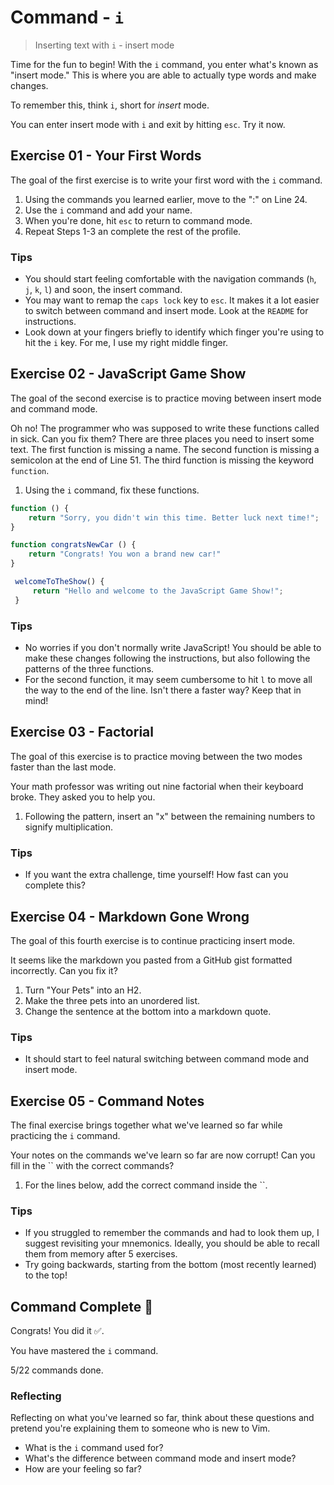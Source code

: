# Command - `i`

> Inserting text with `i` - insert mode

Time for the fun to begin! With the `i` command, you enter what's known as "insert mode." This is where you are able to actually type words and make changes.

To remember this, think `i`, short for *insert* mode.

You can enter insert mode with `i` and exit by hitting `esc`. Try it now.

## Exercise 01  - Your First Words

The goal of the first exercise is to write your first word with the `i` command.

1. Using the commands you learned earlier, move to the ":" on Line 24.
2. Use the `i` command and add your name.
3. When you're done, hit `esc` to return to command mode.
4. Repeat Steps 1-3 an complete the rest of the profile.

<!-- Text for exercise starts

My Profile

Name:
Favorite food:
Favorite color:

Text for exercise ends -->

### Tips

- You should start feeling comfortable with the navigation commands (`h`, `j`, `k`, `l`) and soon, the insert command.
- You may want to remap the `caps lock` key to `esc`. It makes it a lot easier to switch between command and insert mode. Look at the `README` for instructions.
- Look down at your fingers briefly to identify which finger you're using to hit the `i` key. For me, I use my right middle finger.

## Exercise 02 - JavaScript Game Show

The goal of the second exercise is to practice moving between insert mode and command mode.

Oh no! The programmer who was supposed to write these functions called in sick. Can you fix them? There are three places you need to insert some text. The first function is missing a name. The second function is missing a semicolon at the end of Line 51. The third function is missing the keyword `function`.

1. Using the `i` command, fix these functions.

<!-- Text for exercise starts -->

```javascript
function () {
    return "Sorry, you didn't win this time. Better luck next time!";
}

function congratsNewCar () {
    return "Congrats! You won a brand new car!"
}

 welcomeToTheShow() {
     return "Hello and welcome to the JavaScript Game Show!";
 }
```

<!-- Text for exercise ends -->

### Tips

- No worries if you don't normally write JavaScript! You should be able to make these changes following the instructions, but also following the patterns of the three functions.
- For the second function, it may seem cumbersome to hit `l` to move all the way to the end of the line. Isn't there a faster way? Keep that in mind!

## Exercise 03  - Factorial

The goal of this exercise is to practice moving between the two modes faster than the last mode.

Your math professor was writing out nine factorial when their keyboard broke. They asked you to help you.

1. Following the pattern, insert an "x" between the remaining numbers to signify multiplication.

<!-- Text for exercise starts

1 x 2 x 3 4 5 6 8 9 = 9!

Text for exercise ends -->

### Tips

- If you want the extra challenge, time yourself! How fast can you complete this?

## Exercise 04 - Markdown Gone Wrong

The goal of this fourth exercise is to continue practicing insert mode.

It seems like the markdown you pasted from a GitHub gist formatted incorrectly. Can you fix it?

1. Turn "Your Pets" into an H2.
2. Make the three pets into an unordered list.
3. Change the sentence at the bottom into a markdown quote.

<!-- Text for exercise starts

Your Pets

fish
dog
cat

I love taking them all for a walk at the same time.

Text for exercise ends -->

### Tips

- It should start to feel natural switching between command mode and insert mode.

## Exercise 05 - Command Notes

The final exercise brings together what we've learned so far while practicing the `i` command.

Your notes on the commands we've learn so far are now corrupt! Can you fill in the `` with the correct commands?

1. For the lines below, add the correct command inside the ``.

<!-- Text for exercise starts

- the `` command moves left toward the *house*
- the `` command moves down (*jumping* off a ledge)
- the `` command moves up (*kicking* a soccer ball upward)
- the `` command moves right (*left*to right, like English)

Text for exercise ends -->

### Tips
- If you struggled to remember the commands and had to look them up, I suggest revisiting your mnemonics. Ideally, you should be able to recall them from memory after 5 exercises.
- Try going backwards, starting from the bottom (most recently learned) to the top!

## Command Complete 🎉

Congrats! You did it ✅.

You have mastered the `i` command.

5/22 commands done.

### Reflecting

Reflecting on what you've learned so far, think about these questions and pretend you're explaining them to someone who is new to Vim.

- What is the `i` command used for?
- What's the difference between command mode and insert mode?
- How are your feeling so far?